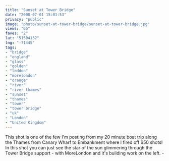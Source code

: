 ```yaml
---
title: "Sunset at Tower Bridge"
date: "2008-07-01 15:01:53"
privacy: "public"
image: "photo/sunset-at-tower-bridge/sunset-at-tower-bridge.jpg"
views: "65"
faves: "2"
lat: "51504132"
lng: "-71445"
tags:
- "bridge"
- "england"
- "glass"
- "golden"
- "loddon"
- "morelondon"
- "orange"
- "river"
- "river thames"
- "sunset"
- "thames"
- "tower"
- "tower bridge"
- "uk"
- "London"
- "United Kingdom"
---
```

This shot is one of the few I'm posting from my 20 minute boat trip along the Thames from Canary Wharf to Embankment where I fired off 650 shots! In this shot you can just see the star of the sun glimmering through the Tower Bridge support - with MoreLondon and it's building work on the left. - <a href="/photos/2008/07/01/sunset-at-tower-bridge"></a>
